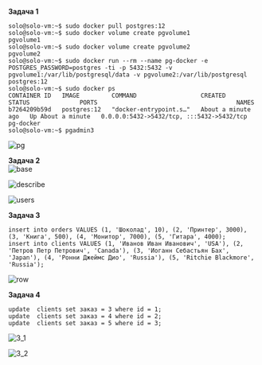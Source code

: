 **Задача 1**  
```
solo@solo-vm:~$ sudo docker pull postgres:12
solo@solo-vm:~$ sudo docker volume create pgvolume1
pgvolume1
solo@solo-vm:~$ sudo docker volume create pgvolume2
pgvolume2
solo@solo-vm:~$ sudo docker run --rm --name pg-docker -e POSTGRES_PASSWORD=postgres -ti -p 5432:5432 -v pgvolume1:/var/lib/postgresql/data -v pgvolume2:/var/lib/postgresql postgres:12
solo@solo-vm:~$ sudo docker ps
CONTAINER ID   IMAGE         COMMAND                  CREATED              STATUS              PORTS                                       NAMES
b7264209b59d   postgres:12   "docker-entrypoint.s…"   About a minute ago   Up About a minute   0.0.0.0:5432->5432/tcp, :::5432->5432/tcp   pg-docker
solo@solo-vm:~$ pgadmin3
```
![pg](https://user-images.githubusercontent.com/26553608/169488125-e609de76-76a6-4a6e-ae36-436b02ad6cb2.PNG)

**Задача 2**  
![base](https://user-images.githubusercontent.com/26553608/169521074-eaa8872f-d8b7-4e82-a84b-97e85bcef80a.JPG)  

![describe](https://user-images.githubusercontent.com/26553608/169523793-3da56a13-53d5-4121-8bf8-737ee2363ff0.JPG)  

![users](https://user-images.githubusercontent.com/26553608/169524798-0d25efe2-2c59-4507-a5f1-70f561ddee49.JPG)  

**Задача 3**  

```
insert into orders VALUES (1, 'Шоколад', 10), (2, 'Принтер', 3000), (3, 'Книга', 500), (4, 'Монитор', 7000), (5, 'Гитара', 4000);
insert into clients VALUES (1, 'Иванов Иван Иванович', 'USA'), (2, 'Петров Петр Петрович', 'Canada'), (3, 'Иоганн Себастьян Бах', 'Japan'), (4, 'Ронни Джеймс Дио', 'Russia'), (5, 'Ritchie Blackmore', 'Russia');
```
![row](https://user-images.githubusercontent.com/26553608/169805987-e1d9e54b-9250-47d4-893a-5f49115d5ad2.JPG)  

**Задача 4**  

```
update  clients set заказ = 3 where id = 1;
update  clients set заказ = 4 where id = 2;
update  clients set заказ = 5 where id = 3;
```
![3_1](https://user-images.githubusercontent.com/26553608/169806885-4de38d47-78cb-4061-bc4f-e4ec9d597975.JPG)  

![3_2](https://user-images.githubusercontent.com/26553608/169806915-4efdd8aa-0864-4fd2-b605-e9e9563a9e32.JPG)  






